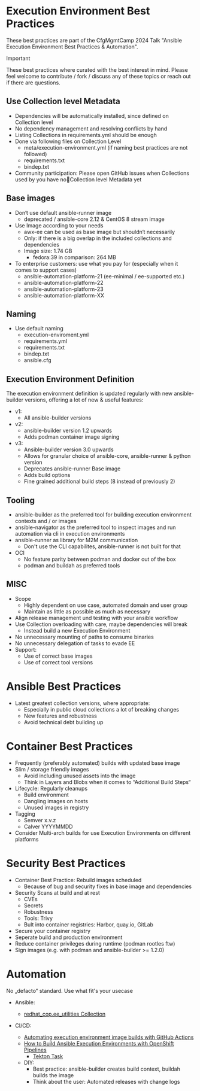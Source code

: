 # Execution Environment Best Practices

These best practices are part of the CfgMgmtCamp 2024 Talk "Ansible Execution Environment Best Practices & Automation".

> [!IMPORTANT]  
> These best practices where curated with the best interest in mind. Please feel welcome to contribute / fork / discuss any of these topics or reach out if there are questions.

## Use Collection level Metadata

* Dependencies will be automatically installed, since defined on Collection level
* No dependency management and resolving conflicts by hand
* Listing Collections in requirements.yml should be enough
* Done via following files on Collection Level
	* meta/execution-environment.yml (if naming best practices are not followed)
	* requirements.txt
	* bindep.txt
* Community participation: Please open GitHub issues when Collections used by you have noCollection level Metadata yet

## Base images

* Don‘t use default ansible-runner image
	* deprecated / ansible-core 2.12 & CentOS 8 stream image
* Use Image according to your needs
	* awx-ee can be used as base image but shouldn‘t necessarily
	* Only: if there is a big overlap in the included collections and dependencies
	* Image size: 1.74 GB
		* fedora:39 in comparison: 264 MB
* To enterprise customers: use what you pay for (especially when it comes to support cases)
	* ansible-automation-platform-21 (ee-minimal / ee-supported etc.)
	* ansible-automation-platform-22
	* ansible-automation-platform-23
	* ansible-automation-platform-XX

## Naming 

* Use default naming
	* execution-enviroment.yml
	* requirements.yml
	* requirements.txt
	* bindep.txt
	* ansible.cfg

## Execution Environment Definition

The execution environment definition is updated regularly with new ansible-builder versions, offering a lot of new & useful features: 

* v1:
	* All ansible-builder versions
* v2:
	* ansible-builder version 1.2 upwards
	* Adds podman container image signing
* v3:
	* Ansible-builder version 3.0 upwards
	* Allows for granular choice of ansible-core, ansible-runner & python version
	* Deprecates ansible-runner Base image
	* Adds build options
	* Fine grained additional build steps (8 instead of previously 2)

## Tooling

* ansible-builder as the preferred tool for building execution environment contexts and / or images
* ansible-navigator as the preferred tool to inspect images and run automation via cli in execution environments
* ansible-runner as library for M2M communication
	* Don't use the CLI capabilites, ansible-runner is not built for that
* OCI
	* No feature parity between podman and docker out of the box
	* podman and buildah as preferred tools

## MISC

* Scope
	* Highly dependent on use case, automated domain and user group
	* Maintain as little as possible as much as necessary
* Align release management und testing with your ansible workflow
* Use Collection overloading with care, maybe dependencies will break
	* Instead build a new Execution Environment
* No unnecessary mounting of paths to consume binaries
* No unnecessary delegation of tasks to evade EE
* Support:
	* Use of correct base images
	* Use of correct tool versions


# Ansible Best Practices

* Latest greatest collection versions, where appropriate:
	* Especially in public cloud collections a lot of breaking changes
	* New features and robustness
	* Avoid technical debt building up

# Container Best Practices

* Frequently (preferably automated) builds with updated base image
* Slim / storage friendly images
	* Avoid including unused assets into the image
	* Think in Layers and Blobs when it comes to “Additional Build Steps“
* Lifecycle: Regularly cleanups
	* Build environment
	* Dangling images on hosts
	* Unused images in registry
* Tagging
	* Semver x.v.z
	* Calver YYYYMMDD
* Consider Multi-arch builds for use Execution Environments on different platforms


# Security Best Practices

* Container Best Practice: Rebuild images scheduled
	* Because of bug and security fixes in base image and dependencies
* Security Scans at build and at rest 
	* CVEs
	* Secrets
	* Robustness
	* Tools: Trivy
	* Bult into container registries: Harbor, quay.io, GitLab
* Secure your container registry
* Seperate build and production environment
* Reduce container privileges during runtime (podman rootles ftw)
* Sign images (e.g. with podman and ansible-builder >= 1.2.0)

# Automation 

No „defacto“ standard. Use what fit's your usecase

* Ansible:
  * [redhat_cop.ee_utilities Collection](https://galaxy.ansible.com/ui/repo/published/redhat_cop/ee_utilities/)

* CI/CD:
  * [Automating execution environment image builds with GitHub Actions](https://www.ansible.com/blog/automating-execution-environment-image-builds-with-github-actions)
  * [How to Build Ansible Execution Environments with OpenShift Pipelines](https://www.redhat.com/en/blog/how-to-build-ansible-execution-environments-with-openshift-pipelines)
    * [Tekton Task](https://hub.tekton.dev/tekton/task/ansible-builder)
  * DIY:
    * Best practice: ansible-builder creates build context, buildah builds the image
    * Think about the user: Automated releases with change logs
